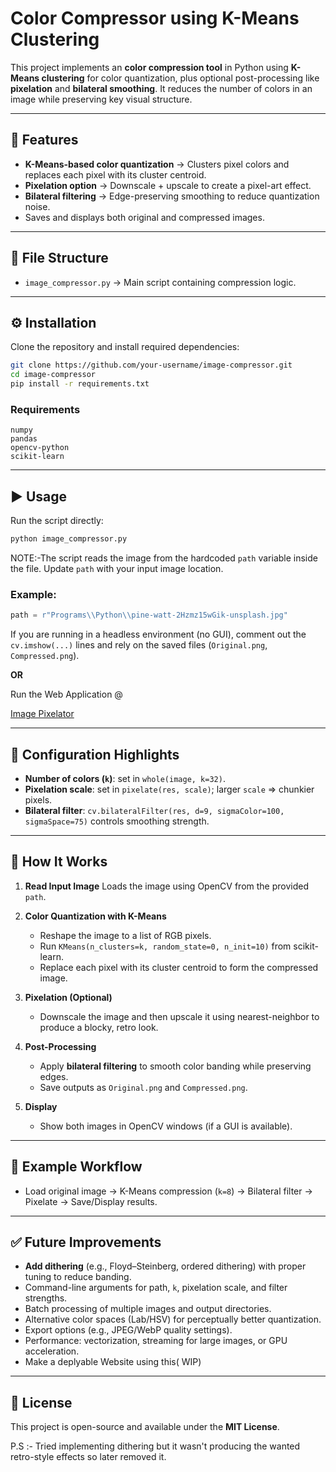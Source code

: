 # Color Compressor using K-Means Clustering

This project implements an **color compression tool** in Python using **K-Means clustering** for color quantization, plus optional post-processing like **pixelation** and **bilateral smoothing**. It reduces the number of colors in an image while preserving key visual structure.

---

## 📌 Features

* **K-Means-based color quantization** → Clusters pixel colors and replaces each pixel with its cluster centroid.
* **Pixelation option** → Downscale + upscale to create a pixel-art effect.
* **Bilateral filtering** → Edge-preserving smoothing to reduce quantization noise.
* Saves and displays both original and compressed images.
---

## 📂 File Structure

* `image_compressor.py` → Main script containing compression logic.

---

## ⚙️ Installation

Clone the repository and install required dependencies:

```bash
git clone https://github.com/your-username/image-compressor.git
cd image-compressor
pip install -r requirements.txt
```

### Requirements

```
numpy
pandas
opencv-python
scikit-learn
```

---

## ▶️ Usage

Run the script directly:

```bash
python image_compressor.py
```

NOTE:-The script reads the image from the hardcoded `path` variable inside the file. Update `path` with your input image location.

### Example:

```python
path = r"Programs\\Python\\pine-watt-2Hzmz15wGik-unsplash.jpg"
```

If you are running in a headless environment (no GUI), comment out the `cv.imshow(...)` lines and rely on the saved files (`Original.png`, `Compressed.png`).

**OR**

Run the Web Application
@

<a href="https://eight-bit-color-compressor-and-pixelator.onrender.com"> Image Pixelator </a>

---

## 🔧 Configuration Highlights

* **Number of colors (`k`)**: set in `whole(image, k=32)`.
* **Pixelation scale**: set in `pixelate(res, scale)`; larger `scale` ⇒ chunkier pixels.
* **Bilateral filter**: `cv.bilateralFilter(res, d=9, sigmaColor=100, sigmaSpace=75)` controls smoothing strength.

---

## 📖 How It Works

1. **Read Input Image**
   Loads the image using OpenCV from the provided `path`.

2. **Color Quantization with K-Means**

   * Reshape the image to a list of RGB pixels.
   * Run `KMeans(n_clusters=k, random_state=0, n_init=10)` from scikit-learn.
   * Replace each pixel with its cluster centroid to form the compressed image.

3. **Pixelation (Optional)**

   * Downscale the image and then upscale it using nearest-neighbor to produce a blocky, retro look.

4. **Post-Processing**

   * Apply **bilateral filtering** to smooth color banding while preserving edges.
   * Save outputs as `Original.png` and `Compressed.png`.

5. **Display**

   * Show both images in OpenCV windows (if a GUI is available).

---

## 🧩 Example Workflow

* Load original image → K-Means compression (`k=8`) → Bilateral filter → Pixelate → Save/Display results.

---

## ✅ Future Improvements

* **Add dithering** (e.g., Floyd–Steinberg, ordered dithering) with proper tuning to reduce banding.
* Command-line arguments for path, `k`, pixelation scale, and filter strengths.
* Batch processing of multiple images and output directories.
* Alternative color spaces (Lab/HSV) for perceptually better quantization.
* Export options (e.g., JPEG/WebP quality settings).
* Performance: vectorization, streaming for large images, or GPU acceleration.
* Make a deplyable Website using this( WIP)

---

## 📝 License

This project is open-source and available under the **MIT License**.

P.S :- Tried implementing dithering but it wasn't producing the wanted retro-style effects so later removed it. 
